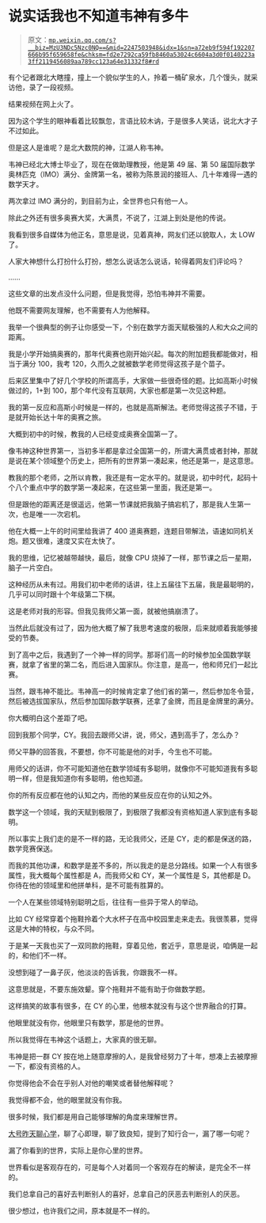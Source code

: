 # 说实话我也不知道韦神有多牛

> 原文：[`mp.weixin.qq.com/s?__biz=MzU3NDc5Nzc0NQ==&mid=2247503948&idx=1&sn=a72eb9f594f192207666b95f659658fe&chksm=fd2e7292ca59fb8460a53024c6604a3d0f0140223a3ff2119456089aa789cc123a64e31332f8#rd`](http://mp.weixin.qq.com/s?__biz=MzU3NDc5Nzc0NQ==&mid=2247503948&idx=1&sn=a72eb9f594f192207666b95f659658fe&chksm=fd2e7292ca59fb8460a53024c6604a3d0f0140223a3ff2119456089aa789cc123a64e31332f8#rd)

有个记者跟北大瞎撞，撞上一个貌似学生的人，拎着一桶矿泉水，几个馒头，就采访他，录了一段视频。 

结果视频在网上火了。

因为这个学生的眼神看着比较飘忽，言语比较木讷，于是很多人笑话，说北大才子不过如此。 

但是这人是谁呢？是北大数院的神，江湖人称韦神。 

韦神已经北大博士毕业了，现在在做助理教授，他是第 49 届、第 50 届国际数学奥林匹克（IMO）满分、金牌第一名，被称为陈景润的接班人、几十年难得一遇的数学天才。

两次拿过 IMO 满分的，到目前为止，全世界也只有他一人。 

除此之外还有很多奥赛大奖，大满贯，不说了，江湖上到处是他的传说。 

我看到很多自媒体为他正名，意思是说，见着真神，网友们还以貌取人，太 LOW 了。 

人家大神想什么打扮什么打扮，想怎么说话怎么说话，轮得着网友们评论吗？ 

...... 

这些文章的出发点没什么问题，但是我觉得，恐怕韦神并不需要。

他既不需要网友理解，也不需要有人为他解释。 

我举一个很典型的例子让你感受一下，个别在数学方面天赋极强的人和大众之间的距离。 

我是小学开始搞奥赛的，那年代奥赛也刚开始兴起。每次的附加题我都能做对，相当于满分 100，我考 120，久而久之就被数学老师觉得这孩子是个苗子。

后来区里集中了好几个学校的所谓高手，大家做一些很奇怪的题。比如高斯小时候做过的，1+到 100，那个年代没有互联网，大家也都是第一次见这种题。 

我的第一反应和高斯小时候是一样的，也就是高斯解法。老师觉得这孩子不错，于是就开始长达十年的奥赛之旅。

大概到初中的时候，教我的人已经变成奥赛全国第一了。 

像韦神这种世界第一，当初多半都是拿过全国第一的，所谓大满贯或者封神，那就是说在某个领域整个历史上，把所有的世界第一凑起来，他还是第一，是这意思。 

教我的那个老师，之所以肯教，我还是有一定水平的。就是说，初中时代，起码十个八个重点中学的数学第一凑起来，在这些第一里面，我还是第一。 

但是跟他的距离还是很遥远，他第一节课就把我脑子搞宕机了，那是我人生第一次，也是唯一一次宕机。 

他在大概一上午的时间里给我讲了 400 道奥赛题，连题目带解法，语速如同机关炮。题又很难，速度又实在太快了。 

我的思维，记忆被越带越快，最后，就像 CPU 烧掉了一样，那节课之后一星期，脑子一片空白。

这种经历从未有过。用我们初中老师的话讲，往上五届往下五届，我是最聪明的，几乎可以同时跟十个年级第二下棋。

这是老师对我的形容。但我见我师父第一面，就被他搞崩溃了。 

当然此后就没有过了，因为他大概了解了我思考速度的极限，后来就顺着我能够接受的节奏。 

到了高中之后，我遇到了一个神一样的同学。那哥们高一的时候参加全国数学联赛，就拿了省里的第二名，而后进入国家队。你注意，是高一，他和师兄们一起比赛。

当然，跟韦神不能比。韦神高一的时候肯定拿了他们省的第一，然后参加冬令营，然后被选拔国家队，然后参加国际数学联赛，还拿了金牌，而且是金牌里的满分。 

你大概明白这个差距了吧。 

回到我那个同学，CY。我回去跟师父讲，说，师父，遇到高手了，怎么办？ 

师父平静的回答我，不要想，你不可能是他的对手，今生也不可能。

用师父的话讲，你不可能知道他在数学领域有多聪明，就像你不可能知道我有多聪明一样，但是我知道你有多聪明，他也知道。

你的所有反应都在他的认知之内，而他的某些反应在你的认知之外。 

数学这一个领域，我的天赋到极限了，到极限了我都没有资格知道人家到底有多聪明。 

所以事实上我们走的是不一样的路，无论我师父，还是 CY，走的都是保送的路，数学竞赛保送。 

而我的其他功课，和数学是差不多的，所以我走的是总分路线。如果一个人有很多属性，我大概每个属性都是 A，而我师父和 CY，某一个属性是 S，其他都是 D。你待在他的领域里和他拼单科，是不可能有胜算的。

一个人在某些领域特别聪明之后，往往有一些异于常人的举动。 

比如 CY 经常穿着个拖鞋拎着个大水杯子在高中校园里走来走去。我很羡慕，觉得这是大神的特权，与众不同。 

于是某一天我也买了一双同款的拖鞋，穿着见他，套近乎，意思是说，咱俩是一起的，和他们不一样。

没想到碰了一鼻子灰，他淡淡的告诉我，你跟我不一样。 

这意思就是，不要东施效颦。穿个拖鞋并不能有助于你做数学题。 

这样搞笑的故事有很多，在 CY 的心里，他根本就没有与这个世界融合的打算。 

他眼里就没有你，他眼里只有数学，那是他的世界。

所以我觉得在韦神这个话题上，大家真的很无聊。 

韦神是把一群 CY 按在地上随意摩擦的人，是我曾经努力了十年，想凑上去被摩擦一下，都没有资格的人。

你觉得他会不会在乎别人对他的嘲笑或者替他解释呢？ 

我觉得都不会，他的眼里就没有你我。

很多时候，我们都是用自己能够理解的角度来理解世界。 

[大号昨天聊心学](https://mp.weixin.qq.com/s?__biz=MzU0MjYwNDU2Mw==&mid=2247499311&idx=1&sn=ddd20cf02af46b4d7482f4b67ee89771&chksm=fb1a9253cc6d1b45502dd904324ee86644502983613cfc010d7a7357ace95cb9bc971e1c810d&token=402283018&lang=zh_CN&scene=21#wechat_redirect)，聊了心即理，聊了致良知，提到了知行合一，漏了哪一句呢？ 

漏了你看到的世界，实际上是你心里的世界。

世界看似是客观存在的，可是每个人对着同一个客观存在的解读，是完全不一样的。 

我们总拿自己的喜好去判断别人的喜好，总拿自己的厌恶去判断别人的厌恶。 

很少想过，也许我们之间，原本就是不一样的。